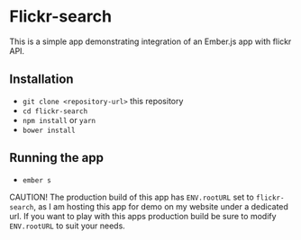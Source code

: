 # Flickr-search

This is a simple app demonstrating integration of an Ember.js app with flickr API.

## Installation

* `git clone <repository-url>` this repository
* `cd flickr-search`
* `npm install` or `yarn`
* `bower install`

## Running the app

* `ember s`

CAUTION! The production build of this app has `ENV.rootURL` set to `flickr-search`, as I am hosting this app for demo on my website under a dedicated url. If you want to play with this apps production build be sure to modify `ENV.rootURL` to suit your needs. 
